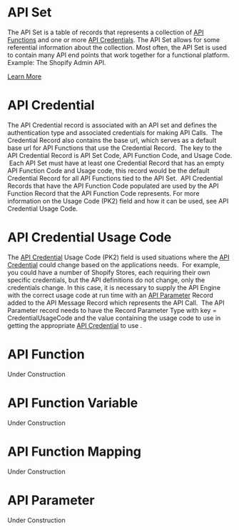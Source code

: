 # API Set

The API Set is a table of records that represents a collection of [API Functions](https://github.com/SuiteEngine/APIEngine/wiki/APIEngineTermsAndDefinitions#api-function) and one or more [API Credentials](https://github.com/SuiteEngine/APIEngine/wiki/APIEngineTermsAndDefinitions#def-api-credential). The API Set allows for some referential information about the collection. Most often, the API Set is used to contain many API end points that work together for a functional platform. Example: The Shopify Admin API.

[Learn More](https://github.com/SuiteEngine/APIEngine/wiki/LearnMore-APISet)

# API Credential

The API Credential record is associated with an API set and defines the authentication type and associated credentials for making API Calls.  The Credential Record also contains the base url, which serves as a default base url for API Functions that use the Credential Record.  The key to the API Credential Record is API Set Code, API Function Code, and Usage Code.  Each API Set must have at least one Credential Record that has an empty API Function Code and Usage code, this record would be the default Credential Record for all API Functions tied to the API Set.  API Credential Records that have the API Function Code populated are used by the API Function Record that the API Function Code represents. For more information on the Usage Code (PK2) field and how it can be used, see API Credential Usage Code.

# API Credential Usage Code

The [API Credential](https://github.com/SuiteEngine/APIEngine/wiki/APIEngineTermsAndDefinitions#def-api-credential) Usage Code (PK2) field is used situations where the [API Credential](https://github.com/SuiteEngine/APIEngine/wiki/APIEngineTermsAndDefinitions#def-api-credential) could change based on the applications needs.  For example, you could have a number of Shopify Stores, each requiring their own specific credentials, but the API definitions do not change, only the credentials change. In this case, it is necessary to supply the API Engine with the correct usage code at run time with an [API Parameter](https://github.com/SuiteEngine/APIEngine/wiki/APIEngineTermsAndDefinitions#def-api-parameter) Record added to the API Message Record which represents the API Call.  The API Parameter record needs to have the Record Parameter Type with key = CredentialUsageCode and the value containing the usage code to use in getting the appropriate [API Credential](https://github.com/SuiteEngine/APIEngine/wiki/APIEngineTermsAndDefinitions#def-api-credential) to use .

# API Function

Under Construction

# API Function Variable

Under Construction

# API Function Mapping

Under Construction
# API Parameter

Under Construction
